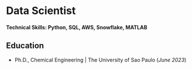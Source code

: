 # Data Scientist

#### Technical Skills: Python, SQL, AWS, Snowflake, MATLAB

## Education
- Ph.D., Chemical Engineering | The University of Sao Paulo (_June 2023_)

